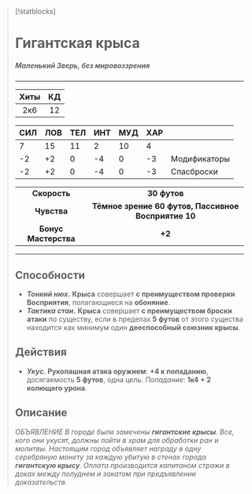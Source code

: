 >[!statblocks]
># Гигантская крыса
>##### Маленький Зверь, без мировоззрения
>---
>| Хиты | КД |
>| :---: | :---: |
>| 2к6 | 12 |
>
>| **СИЛ** | **ЛОВ** | **ТЕЛ** | **ИНТ** | **МУД** | **ХАР** | |
>| --- | --- | --- | --- | --- | --- | --- |
>| 7 | 15 | 11 | 2 | 10 | 4 | |
>| -2 | +2 | 0 | -4 | 0 | -3 | Модификаторы |
>| -2 | +2 | 0 | -4 | 0 | -3 | Спасброски |
>
>| | |
>| :---: | :---: |
>| **Скорость** | **30 футов** |
>| **Чувства** | **Тёмное зрение 60 футов, Пассивное Восприятие 10** |
>| **Бонус Мастерства** | **+2** |
>---
>## Способности
>- **_Тонкий нюх_.** **Крыса** совершает **с преимуществом проверки Восприятия**, полагающиеся на **обоняние**.
>- **_Тактика стаи_.** **Крыса** совершает **с преимуществом броски атаки** по существу, если в пределах **5 футов** от этого существа находится как минимум один **дееспособный союзник крысы**.
> ## Действия
>- **_Укус._ Рукопашная атака оружием**: **+4 к попаданию**, досягаемость **5 футов**, одна цель. _Попадание_: **1к4 + 2 колющего урона**.
>## Описание
>_ОБЪЯВЛЕНИЕ_
_В городе были замечены **гигантские крысы**. Все, кого они укусят, должны пойти в храм для обработки ран и молитвы._
_Настоящим город объявляет награду в одну серебряную монету за каждую убитую в стенах города **гигантскую крысу**. Оплата производится капитаном стражи в доках между полуднем и закатом при предъявлении доказательств._